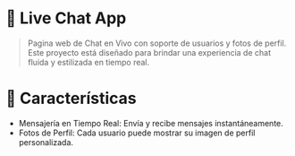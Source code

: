 # 📱 Live Chat App

> Pagina web de Chat en Vivo con soporte de usuarios y fotos de perfil. Este proyecto está diseñado para brindar una experiencia de chat fluida y estilizada en tiempo real.

# 🚀 Características

- Mensajería en Tiempo Real: Envía y recibe mensajes instantáneamente.
- Fotos de Perfil: Cada usuario puede mostrar su imagen de perfil personalizada.
